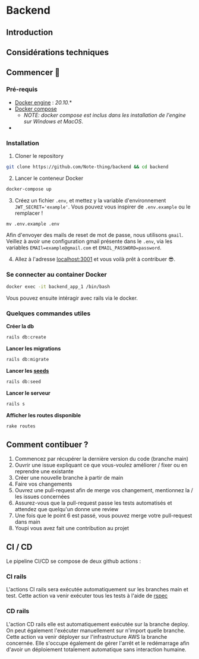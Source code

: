 # Backend
## Introduction

## Considérations techniques

## Commencer 🏁
### Pré-requis
- [Docker engine](https://docs.docker.com/engine/install/) : *20.10.**
- [Docker compose](https://docs.docker.com/compose/install/) 
  - *NOTE: docker compose est inclus dans les installation de l'engine sur Windows et MacOS*.
- []()

### Installation
1. Cloner le repository
```bash
git clone https://github.com/Note-thing/backend && cd backend
```

2. Lancer le conteneur Docker 
```bash
docker-compose up
```
3. Créez un fichier `.env`, et mettez y la variable d'environnement `JWT_SECRET='example'`. Vous pouvez vous inspirer de `.env.example` ou le remplacer ! 
```
mv .env.example .env
```
Afin d'envoyer des mails de reset de mot de passe, nous utilisons `gmail`. Veillez à avoir une configuration gmail présente dans le `.env`, via les variables `EMAIl=example@gmail.com` et `EMAIL_PASSWORD=password`.

4. Allez à l'adresse [localhost:3001](http://localhost:3001/) et vous voilà prêt à contribuer 😎. 

### Se connecter au container Docker
```bash
docker exec -it backend_app_1 /bin/bash
```
Vous pouvez ensuite intéragir avec rails via le docker.

### Quelques commandes utiles
**Créer la db**
```bash
rails db:create
```

**Lancer les migrations**
```bash
rails db:migrate
```

**Lancer les [seeds](db/seeds.rb)**
```bash
rails db:seed
```

**Lancer le serveur**
```bash
rails s
```

**Afficher les routes disponible**
```bash
rake routes
```

## Comment contibuer ?
1. Commencez par récupérer la dernière version du code (branche main)
2. Ouvrir une issue expliquant ce que vous-voulez améliorer / fixer ou en reprendre une existante
3. Créer une nouvelle branche à partir de main
4. Faire vos changements
5. Ouvrez une pull-request afin de merge vos changement, mentionnez la / les issues concernées
6. Assurez-vous que la pull-request passe les tests automatisés et attendez que quelqu'un donne une review
7. Une fois que le point 6 est passé, vous pouvez merge votre pull-request dans main
8. Youpi vous avez fait une contribution au projet

## CI / CD 
Le pipeline CI/CD se compose de deux github actions :

### CI rails 
L'actions CI rails sera exécutée automatiquement sur les branches main et test. Cette action va venir exécuter tous les tests
à l'aide de [rspec](https://rspec.info/)

### CD rails
L'action CD rails elle est automatiquement exécutée sur la branche deploy. On peut également l'exécuter manuellement sur n'import
quelle branche. Cette action va venir déployer sur l'infrastructure AWS la branche concernée. Elle s'occupe également de gérer
l'arrêt et le redémarrage afin d'avoir un déploiement totalement automatique sans interaction humaine.